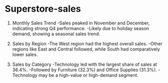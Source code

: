 # Superstore-sales
1. Monthly Sales Trend
-Sales peaked in November and December, indicating strong Q4 performance.
-Likely due to holiday season demand, showing a seasonal sales trend.

2. Sales by Region
-The West region had the highest overall sales.
-Other regions like East and Central followed, while South had comparatively lower sales.

3. Sales by Category
-Technology led with the largest share of sales at 36.4%.
-Followed by Furniture (32.3%) and Office Supplies (31.3%).
-Technology may be a high-value or high-demand segment.

